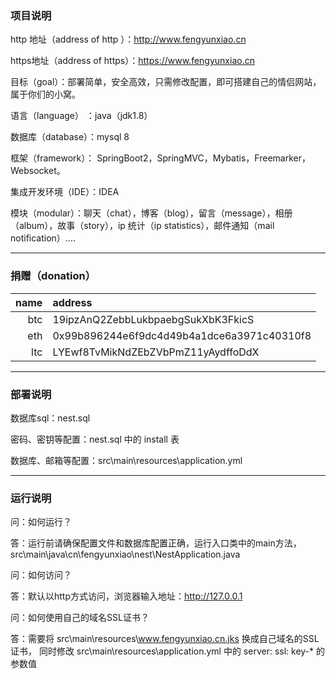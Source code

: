 ### 项目说明


http 地址（address of http ）：http://www.fengyunxiao.cn

https地址（address of https）：https://www.fengyunxiao.cn



目标（goal）：部署简单，安全高效，只需修改配置，即可搭建自己的情侣网站，属于你们的小窝。

语言（language） ：java（jdk1.8）

数据库（database）：mysql 8

框架（framework）： SpringBoot2，SpringMVC，Mybatis，Freemarker，Websocket。

集成开发环境（IDE）：IDEA

模块（modular）：聊天（chat），博客（blog），留言（message），相册（album），故事（story），ip 统计（ip statistics），邮件通知（mail notification）....

---

### 捐赠（donation）

| name  | address  |
-:|:-
| btc  | 19ipzAnQ2ZebbLukbpaebgSukXbK3FkicS |
| eth  | 0x99b896244e6f9dc4d49b4a1dce6a3971c40310f8 |
| ltc  | LYEwf8TvMikNdZEbZVbPmZ11yAydffoDdX |

---

### 部署说明


数据库sql：nest.sql

密码、密钥等配置：nest.sql 中的 install 表

数据库、邮箱等配置：src\main\resources\application.yml

---

### 运行说明


问：如何运行？

答：运行前请确保配置文件和数据库配置正确，运行入口类中的main方法，src\main\java\cn\fengyunxiao\nest\NestApplication.java


问：如何访问？

答：默认以http方式访问，浏览器输入地址：http://127.0.0.1


问：如何使用自己的域名SSL证书？

答：需要将 src\main\resources\www.fengyunxiao.cn.jks 换成自己域名的SSL证书，
同时修改 src\main\resources\application.yml 中的 server: ssl: key-* 的参数值

